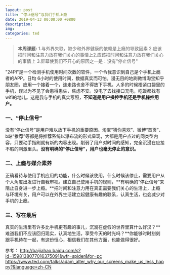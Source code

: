 ```yaml
---
layout: post
title: “停止信号”与我们手机上瘾
date: 2019-04-13 00:00:00 +0800
description:
img:
categories: ted
---
```


> **本周课题:**
> 1.与外界失联，缺少和外界健康的依赖是上瘾的导致因素
> 2.应该把时间和注意力放在我们关心的事情上2.应该把时间和注意力放在我们关心的事情上
> 3.屏幕使我们不开心的原因之一是：没有"停止信号"

"24PI"是一个检测手机使用时间次数的软件，一个令我意识到自己是个手机上瘾者的APP。日均
6小时的使用时间，数据真实而可怕。漫无目的地刷微博淘宝知乎朋友圈，应用一个接着一个，连走路也舍不得放下手机。人多的时候捂紧口袋里的手机，误以为不见了会患得患失，焦虑不安。没电了去找接口充电，吃饭都找有wifi的地儿。这是我与手机的真实写照，**不知道是用户操控手机还是手机操控用户。**

### 一、“停止信号”
没有“停止信号”是用户难以放下手机的重要原因。淘宝“猜你喜欢”、微博“首页”、b站“推荐”等都是将推荐系统以瀑布流的形式呈现，大都是用户点过的同类型内容，只要动手指刷就有新的内容出现。削弱了用户对时间的感知，完全沉浸在应接不暇的刺激里头。**没有明确的“停止信号”，用户也毫无停止的意识。**

### 二、上瘾与媒介素养
正确看待与使用手机应用的功能，什么时候该使用，什么时候该停止，需要用户从个人角度出发进行自我审视。建立自己使用手机的规则，**有明确的“停止信号”来阻止自身进一步上瘾。**把时间和注意力用在真正需要我们关心的生活上，上瘾与环境有关，用户可以在外界生活建立起健康有趣的联系，认真生活，也会减少对手机的上瘾。

### 三、写在最后
真实的生活里有许多比手机更有趣的事儿，沉溺在虚假的世界里算什么好汉？**难道我们不应该回归现实，认真地生活，享受今天的时光吗？**你能够时时刻刻跟手机待在一起，有这份恒心，相信我们在其他方面，也能做得很好。

参考：
http://baijiahao.baidu.com/s?id=1598138077016375091&wfr=spider&for=pc
https://www.ted.com/talks/adam_alter_why_our_screens_make_us_less_happy?&language=zh-CN 
